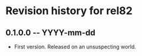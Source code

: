 # Revision history for rel82

## 0.1.0.0 -- YYYY-mm-dd

* First version. Released on an unsuspecting world.
